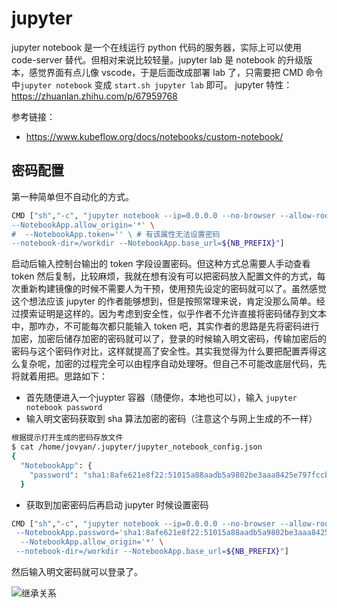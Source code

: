 # jupyter

jupyter notebook 是一个在线运行 python 代码的服务器，实际上可以使用 code-server 替代。但相对来说比较轻量。jupyter lab 是 notebook 的升级版本，感觉界面有点儿像 vscode，于是后面改成部署 lab 了，只需要把 CMD 命令中`jupyter notebook` 变成 `start.sh jupyter lab` 即可。
jupyter 特性：https://zhuanlan.zhihu.com/p/67959768

参考链接：

*   https://www.kubeflow.org/docs/notebooks/custom-notebook/

## 密码配置

第一种简单但不自动化的方式。

```bash
CMD ["sh","-c", "jupyter notebook --ip=0.0.0.0 --no-browser --allow-root --port=8888 \
--NotebookApp.allow_origin='*' \
#  --NotebookApp.token='' \ # 有该属性无法设置密码
--notebook-dir=/workdir --NotebookApp.base_url=${NB_PREFIX}"]
```

启动后输入控制台输出的 token 字段设置密码。但这种方式总需要人手动查看 token 然后复制，比较麻烦，我就在想有没有可以把密码放入配置文件的方式，每次重新构建镜像的时候不需要人为干预，使用预先设定的密码就可以了。虽然感觉这个想法应该 jupyter 的作者能够想到，但是按照常理来说，肯定没那么简单。经过摸索证明是这样的。因为考虑到安全性，似乎作者不允许直接将密码储存到文本中，那咋办，不可能每次都只能输入 token 吧，其实作者的思路是先将密码进行加密，加密后储存加密的密码就可以了，登录的时候输入明文密码，传输加密后的密码与这个密码作对比，这样就提高了安全性。其实我觉得为什么要把配置弄得这么复杂呢，加密的过程完全可以由程序自动处理呀。但自己不可能改底层代码，先将就着用把。思路如下：

*   首先随便进入一个juypter 容器（随便你，本地也可以），输入 `jupyter notebook password`
*   输入明文密码获取到 sha 算法加密的密码（注意这个与网上生成的不一样）

```bash
根据提示打开生成的密码存放文件
$ cat /home/jovyan/.jupyter/jupyter_notebook_config.json
{
  "NotebookApp": {
    "password": "sha1:8afe621e8f22:51015a88aadb5a9802be3aaa8425e797fccb8666"
  }
```

*   获取到加密密码后再启动 jupyter 时候设置密码

```bash
CMD ["sh","-c", "jupyter notebook --ip=0.0.0.0 --no-browser --allow-root --port=8888 \
 --NotebookApp.password='sha1:8afe621e8f22:51015a88aadb5a9802be3aaa8425e797fccb8666' \
  --NotebookApp.allow_origin='*' \
 --notebook-dir=/workdir --NotebookApp.base_url=${NB_PREFIX}"]
```

然后输入明文密码就可以登录了。

![继承关系](http://interactive.blockdiag.com/image?compression=deflate\&encoding=base64\&src=eJyFzTEPgjAQhuHdX9Gws5sQjGzujsaYKxzmQrlr2msMGv-71K0srO_3XGud9NNA8DSfgzESCFlBSdi0xkvQAKTNugw4QnL6GIU10hvX-Zh7Z24OLLq2SjaxpvP10lX35vCf6pOxELFmUbQiUz4oQhYzMc3gCrRt2cWe_FKosmSjyFHC6OS1AwdQWCtyj7sfh523_BI9hKlQ25YdOFdv5fcH0kiEMA)
